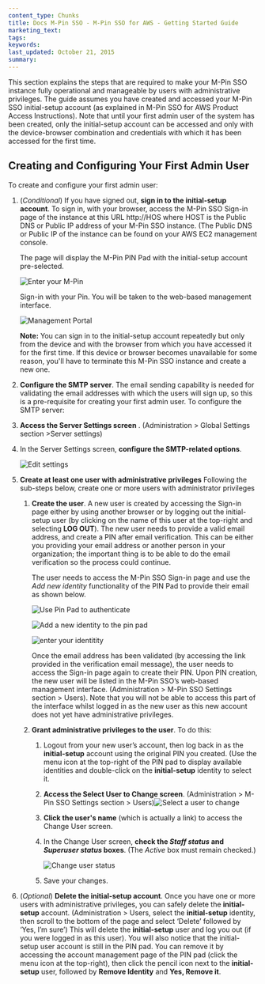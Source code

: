 ```yaml
---
content_type: Chunks
title: Docs M-Pin SSO - M-Pin SSO for AWS - Getting Started Guide
marketing_text:
tags: 
keywords: 
last_updated: October 21, 2015
summary: 
---
```


This section explains the steps that are required to make your M-Pin SSO instance fully operational and manageable by users with administrative privileges. The guide assumes you have created and accessed your M-Pin SSO initial-setup account (as explained in M-Pin SSO for AWS Product Access Instructions). Note that until your first admin user of the system has been created, only the initial-setup account can be accessed and only with the device-browser combination and credentials with which it has been accessed for the first time.

## Creating and Configuring Your First Admin User

To create and configure your first admin user:

1.  (_Conditional_) If you have signed out, **sign in to the initial-setup account**.
    To sign in, with your browser, access the M-Pin SSO Sign-in page of the instance at this URL
     http://HOS
    where HOST is the Public DNS or Public IP address of your M-Pin SSO instance. (The Public DNS or Public IP of the instance can be found on your AWS EC2 management console.

    The page will display the M-Pin PIN Pad with the initial-setup account pre-selected.

    ![Enter your M-Pin](/img/ssogsg1.png "Enter your M-Pin")
	 
    Sign-in with your Pin. You will be taken to the web-based management interface.

    ![Management Portal](/img/ssogsg2.png "Management Portal")
    
    **Note:**
     You can sign in to the initial-setup account repeatedly but only from the device and with the browser from which you have accessed it for the first time. If this device or browser becomes unavailable for some reason, you'll have to terminate this M-Pin SSO instance and create a new one.
2.  **Configure the SMTP server**.
     The email sending capability is needed for validating the email addresses with which the users will sign up, so this is a pre-requisite for creating your first admin user. To configure the SMTP server:

1.  **Access the Server Settings screen** .
     (Administration > Global Settings section >Server settings)
	 
2.  In the Server Settings screen, **configure the SMTP-related options**.

    ![Edit settings](/img/ssogsg3.png "Edit settings")

4.  **Create at least one user with administrative privileges**
     Following the sub-steps below, create one or more users with administrator privileges

    1.  **Create the user**.
        A new user is created by accessing the Sign-in page either by using another browser or by logging out the initial-setup user (by clicking on the name of this user at the top-right and selecting **LOG OUT**). The new user needs to provide a valid email address, and create a PIN after email verification. This can be either you providing your email address or another person in your organization; the important thing is to be able to do the email verification so the process could continue.
        
		The user needs to access the M-Pin SSO Sign-in page and use the _Add new identity_ functionality of the PIN Pad to provide their email as shown below.
        
		![Use Pin Pad to authenticate](/img/ssogsg4.png "Use Pin Pad to authenticate")
        
		![Add a new identity to the pin pad](/img/ssogsg5.png "Add a new identity to the pin pad")
        
		![enter your identitity](/img/ssogsg6.png "enter your identitity")
        		
		Once the email address has been validated (by accessing the link provided in the verification email message), the user needs to access the Sign-in page again to create their PIN. Upon PIN creation, the new user will be listed in the M-Pin SSO’s web-based management interface. (Administration > M-Pin SSO Settings section > Users). Note that you will not be able to access this part of the interface whilst logged in as the new user as this new account does not yet have administrative privileges.
    2.  **Grant administrative privileges to the user**.
         To do this:
        1.  Logout from your new user’s account, then log back in as the **initial-setup** account using the original PIN you created. (Use the menu icon at the top-right of the PIN pad to display available identities and double-click on the **initial-setup** identity to select it.
        2.  **Access the Select User to Change screen**. (Administration > M-Pin SSO Settings section > Users)![Select a user to change](/img/ssogsg7.png "Select a user to change")
        3.  **Click the user's name** (which is actually a link) to access the Change User screen.
        4.  In the Change User screen, **check the _Staff status_ and _Superuser status_ boxes**. (The _Active_ box must remain checked.)

            ![Change user status](/img/ssogsg8.png "Change user status")
			
        5.  Save your changes.
		
5.  (_Optional_) **Delete the initial-setup account**.
    Once you have one or more users with administrative privileges, you can safely delete the **initial-setup** account. (Administration > Users, select the **initial-setup** identity, then scroll to the bottom of the page and select ‘Delete’ followed by ‘Yes, I’m sure’) This will delete the **initial-setup** user and log you out (if you were logged in as this user). You will also notice that the initial-setup user account is still in the PIN pad. You can remove it by accessing the account management page of the PIN pad (click the menu icon at the top-right), then click the pencil icon next to the **initial-setup** user, followed by **Remove Identity** and **Yes, Remove it**.
